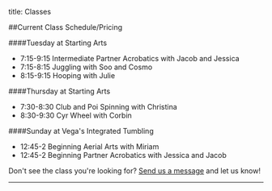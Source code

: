 title: Classes

##Current Class Schedule/Pricing

####Tuesday at Starting Arts

* 7:15-9:15 Intermediate Partner Acrobatics with Jacob and Jessica
* 7:15-8:15 Juggling with Soo and Cosmo
* 8:15-9:15 Hooping with Julie

####Thursday at Starting Arts
* 7:30-8:30 Club and Poi Spinning with Christina
* 8:30-9:30 Cyr Wheel with Corbin

####Sunday at Vega's Integrated Tumbling
* 12:45-2 Beginning Aerial Arts with Miriam
* 12:45-2 Beginning Partner Acrobatics with Jessica and Jacob

Don't see the class you're looking for? [Send us a message](/contact/) and let us know! 

<hr class="soften">
